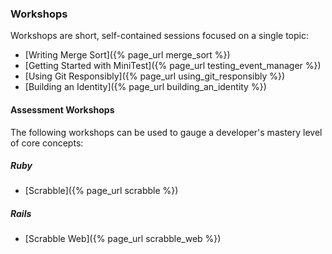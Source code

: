 ### Workshops

Workshops are short, self-contained sessions focused on a single topic:

* [Writing Merge Sort]({% page_url merge_sort %})
* [Getting Started with MiniTest]({% page_url testing_event_manager %})
* [Using Git Responsibly]({% page_url using_git_responsibly %})
* [Building an Identity]({% page_url building_an_identity %})

#### Assessment Workshops

The following workshops can be used to gauge a developer's mastery level of core concepts:

##### Ruby

* [Scrabble]({% page_url scrabble %})

##### Rails

* [Scrabble Web]({% page_url scrabble_web %})